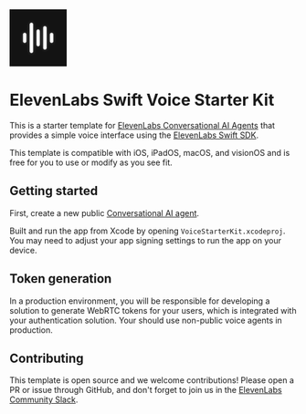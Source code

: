 <img src="./.github/assets/app-icon.png" alt="Voice Agent App Icon" width="100" height="100">

# ElevenLabs Swift Voice Starter Kit

This is a starter template for [ElevenLabs Conversational AI Agents](https://elevenlabs.io/docs/conversational-ai/overview) that provides a simple voice interface using the [ElevenLabs Swift SDK](https://github.com/elevenlabs/elevenlabs-swift-sdk).

This template is compatible with iOS, iPadOS, macOS, and visionOS and is free for you to use or modify as you see fit.

## Getting started

First, create a new public [Conversational AI agent](https://elevenlabs.io/app/conversational-ai).

Built and run the app from Xcode by opening `VoiceStarterKit.xcodeproj`. You may need to adjust your app signing settings to run the app on your device.

## Token generation

In a production environment, you will be responsible for developing a solution to generate WebRTC tokens for your users, which is integrated with your authentication solution. Your should use non-public voice agents in production.

## Contributing

This template is open source and we welcome contributions! Please open a PR or issue through GitHub, and don't forget to join us in the [ElevenLabs Community Slack](https://discord.com/invite/elevenlabs).
